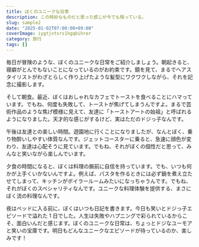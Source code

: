 ```yaml
---
title: ぼくのユニークな日常
description: この時妙なものだと思った感じが今でも残っている。
slug: sample2
date: "2025-01-02T07:00:00+09:00"
coverImage: iygtjxtsrs1hgqbihrer
category: 旅行
tags: []
---
```


毎日が冒険のような、ぼくのユニークな日常をご紹介しましょう。朝起きると、寝癖がとんでもないことになっているのがお約束です。鏡を見て、まるでヘアスタイリストがわざとらしく作り上げたような髪型にワクワクしながら、それを記念に撮影します。

そして朝食。最近、ぼくはおしゃれなカフェでトーストを食べることにハマっています。でもね、何度も失敗して、トーストが焦げてしまうんですよ。まるで芸術作品のような焦げ模様に見えて、友達に「トーストアートの始祖」と呼ばれるようになりました。天才的な感じがするけど、実はただのドジっ子なんです。

午後は友達との楽しい時間。遊園地に行くことになりましたが、なんとぼく、乗り物酔いしやすい体質なんです。ジェットコースターに乗ると、急速に顔色が変わり、友達は心配そうに見ています。でもね、それがぼくの個性だと思って、みんなと笑いながら楽しんでいます。

夕食の時間になると、ぼくは料理の腕前に自信を持っています。でも、いつも何かが上手くいかないんですよ。例えば、パスタを作るときには必ず鍋を煮え立たせてしまって、キッチンがボイラールームみたいになっちゃうんです。でもね、それがぼくのスペシャリティなんです。ユニークな料理体験を提供する、まさにぼく流の料理なんです。

夜はベッドに入る前に、ぼくはいつも日記を書きます。今日も笑いとドジっ子エピソードで溢れた 1 日でした。人生は失敗やハプニングで彩られているからこそ、面白いんだと感じます。ぼくのユニークな日常は、ちょっとドジなユーモアと笑いの宝庫です。明日もどんなユニークなエピソードが待っているのか、楽しみです！
